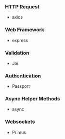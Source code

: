### HTTP Request

* axios

### Web Framework

* express

### Validation

* Joi

### Authentication

* Passport

### Async Helper Methods

* async

### Websockets

* Primus
